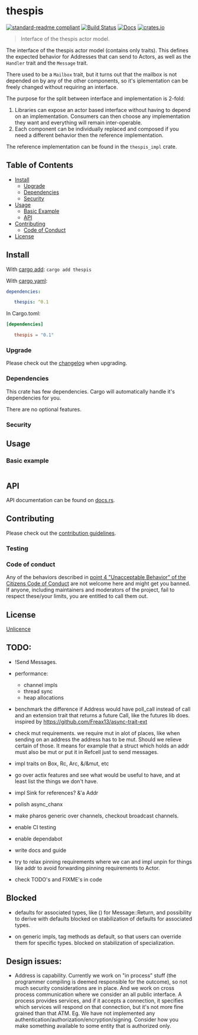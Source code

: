 # thespis

[![standard-readme compliant](https://img.shields.io/badge/readme%20style-standard-brightgreen.svg?style=flat-square)](https://github.com/RichardLitt/standard-readme)
[![Build Status](https://api.travis-ci.org/najamelan/thespis.svg?branch=master)](https://travis-ci.org/najamelan/thespis)
[![Docs](https://docs.rs/thespis/badge.svg)](https://docs.rs/thespis)
[![crates.io](https://img.shields.io/crates/v/thespis.svg)](https://crates.io/crates/thespis)


> Interface of the thespis actor model.

The interface of the thespis actor model (contains only traits). This defines the expected behavior for Addresses that can send to Actors, as well as the `Handler` trait and the `Message` trait.

There used to be a `Mailbox` trait, but it turns out that the mailbox is not depended on by any of the other components, so it's iplementation can be freely changed without requiring an interface.

The purpose for the split between interface and implementation is 2-fold:
1. Libraries can expose an actor based interface without having to depend on an implementation. Consumers can then choose any implementation they want and everything will remain inter-operable.
2. Each component can be individually replaced and composed if you need a different behavior then the reference implementation.

The reference implementation can be found in the `thespis_impl` crate.

## Table of Contents

- [Install](#install)
   - [Upgrade](#upgrade)
   - [Dependencies](#dependencies)
   - [Security](#security)
- [Usage](#usage)
   - [Basic Example](#basic-example)
   - [API](#api)
- [Contributing](#contributing)
   - [Code of Conduct](#code-of-conduct)
- [License](#license)


## Install
With [cargo add](https://github.com/killercup/cargo-edit):
`cargo add thespis`

With [cargo yaml](https://gitlab.com/storedbox/cargo-yaml):
```yaml
dependencies:

   thespis: ^0.1
```

In Cargo.toml:
```toml
[dependencies]

   thespis = "0.1"
```

### Upgrade

Please check out the [changelog](https://github.com/najamelan/thespis/blob/master/CHANGELOG.md) when upgrading.


### Dependencies

This crate has few dependencies. Cargo will automatically handle it's dependencies for you.

There are no optional features.


### Security




## Usage



### Basic example

```rust

```

## API

API documentation can be found on [docs.rs](https://docs.rs/thespis).


## Contributing

Please check out the [contribution guidelines](https://github.com/najamelan/thespis/blob/master/CONTRIBUTING.md).


### Testing


### Code of conduct

Any of the behaviors described in [point 4 "Unacceptable Behavior" of the Citizens Code of Conduct](https://github.com/stumpsyn/policies/blob/master/citizen_code_of_conduct.md#4-unacceptable-behavior) are not welcome here and might get you banned. If anyone, including maintainers and moderators of the project, fail to respect these/your limits, you are entitled to call them out.

## License

[Unlicence](https://unlicense.org/)




## TODO:

- !Send Messages.

- performance:
  - channel impls
  - thread sync
  - heap allocations

- benchmark the difference if Address would have poll_call instead of call and an extension trait that returns a future Call, like the futures lib does.
  inspired by https://github.com/Freax13/async-trait-ext



- check mut requirements. we require mut in alot of places, like when sending on an address the address has to be mut. Should we relieve certain of those. It means for example that a struct which holds an addr must also be mut or put it in Refcell just to send messages.
- impl traits on Box, Rc, Arc, &/&mut, etc

- go over actix features and see what would be useful to have, and at least list the things we don't have.
- impl Sink for references? &'a Addr<A>
- polish async_chanx
- make pharos generic over channels, checkout broadcast channels.
- enable CI testing
- enable dependabot
- write docs and guide
- try to relax pinning requirements where we can and impl unpin for things like addr to avoid
  forwarding pinning requirements to Actor.
- check TODO's and FIXME's in code




## Blocked

- defaults for associated types, like () for Message::Return, and possibility to derive with defaults
  blocked on stabilization of defaults for associated types.

- on generic impls, tag methods as default, so that users can override them for specific types.
  blocked on stabilization of specialization.


## Design issues:

- Address is capability. Currently we work on "in process" stuff (the programmer compiling is deemed responsible for the outcome), so not much security considerations are in place. And we work on cross process communication where we consider an all public interface. A process provides services, and if it accepts a connection, it specifies which services will respond on that connection, but it's not more fine grained than that ATM. Eg. We have not implemented any authentication/authorization/encryption/signing.
Consider how you make something available to some entity that is authorized only.

